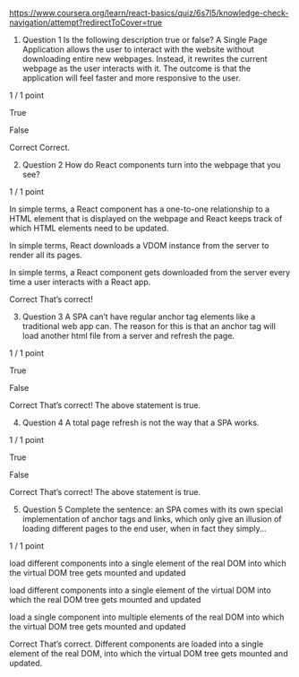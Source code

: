 https://www.coursera.org/learn/react-basics/quiz/6s7l5/knowledge-check-navigation/attempt?redirectToCover=true

1.  Question 1
    Is the following description true or false? A Single Page Application allows the user to interact with the website without downloading entire new webpages. Instead, it rewrites the current webpage as the user interacts with it. The outcome is that the application will feel faster and more responsive to the user.

1 / 1 point

True

False

Correct
Correct.

2.  Question 2
    How do React components turn into the webpage that you see?

1 / 1 point

In simple terms, a React component has a one-to-one relationship to a HTML element that is displayed on the webpage and React keeps track of which HTML elements need to be updated.

In simple terms, React downloads a VDOM instance from the server to render all its pages.

In simple terms, a React component gets downloaded from the server every time a user interacts with a React app.

Correct
That’s correct!

3.  Question 3
    A SPA can’t have regular anchor tag elements like a traditional web app can. The reason for this is that an anchor tag will load another html file from a server and refresh the page.

1 / 1 point

True

False

Correct
That’s correct! The above statement is true.

4.  Question 4
    A total page refresh is not the way that a SPA works.

1 / 1 point

True

False

Correct
That’s correct! The above statement is true.

5.  Question 5
    Complete the sentence: an SPA comes with its own special implementation of anchor tags and links, which only give an illusion of loading different pages to the end user, when in fact they simply...

1 / 1 point

load different components into a single element of the real DOM into which the virtual DOM tree gets mounted and updated

load different components into a single element of the virtual DOM into which the real DOM tree gets mounted and updated

load a single component into multiple elements of the real DOM into which the virtual DOM tree gets mounted and updated

Correct
That’s correct. Different components are loaded into a single element of the real DOM, into which the virtual DOM tree gets mounted and updated.
